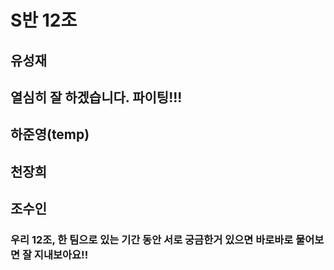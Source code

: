 # S반 12조

## 유성재
## 열심히 잘 하겠습니다. 파이팅!!!

## 하준영(temp)

## 천장희

## 조수인

### 우리 12조, 한 팀으로 있는 기간 동안 서로 궁금한거 있으면 바로바로 물어보면 잘 지내보아요!!

